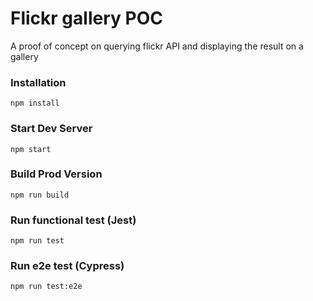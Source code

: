 # Flickr gallery POC

A proof of concept on querying flickr API and displaying the result on a gallery

### Installation

```
npm install
```

### Start Dev Server

```
npm start
```

### Build Prod Version

```
npm run build
```

### Run functional test (Jest)

```
npm run test
```

### Run e2e test (Cypress)

```
npm run test:e2e
```
